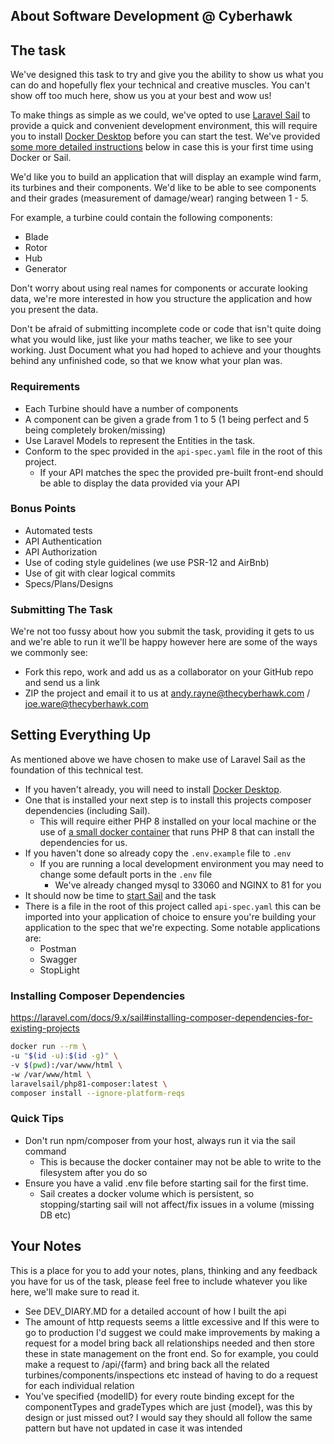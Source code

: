 ## About Software Development @ Cyberhawk


## The task
We've designed this task to try and give you the ability to show us what you can do and hopefully flex your technical and creative muscles. You can't show off too much here, show us you at your best and wow us!

To make things as simple as we could, we've opted to use [Laravel Sail](https://laravel.com/docs/8.x/sail) to provide a quick and convenient development environment, this will require you to install
[Docker Desktop](https://www.docker.com/products/docker-desktop) before you can start the test. We've provided [some more detailed instructions](#setting-everything-up) below in case this is your first time using Docker or Sail.

We'd like you to build an application that will display an example wind farm, its turbines and their components.
We'd like to be able to see components and their grades (measurement of damage/wear) ranging between 1 - 5.

For example, a turbine could contain the following components:
- Blade
- Rotor
- Hub
- Generator

Don't worry about using real names for components or accurate looking data, we're more interested in how you structure the application and how you present the data.

Don't be afraid of submitting incomplete code or code that isn't quite doing what you would like, just like your maths teacher, we like to see your working.
Just Document what you had hoped to achieve and your thoughts behind any unfinished code, so that we know what your plan was.

### Requirements
- Each Turbine should have a number of components
- A component can be given a grade from 1 to 5 (1 being perfect and 5 being completely broken/missing)
- Use Laravel Models to represent the Entities in the task.
- Conform to the spec provided in the `api-spec.yaml` file in the root of this project.
    - If your API matches the spec the provided pre-built front-end should be able to display the data provided via your API

### Bonus Points
- Automated tests
- API Authentication
- API Authorization
- Use of coding style guidelines (we use PSR-12 and AirBnb)
- Use of git with clear logical commits
- Specs/Plans/Designs

### Submitting The Task
We're not too fussy about how you submit the task, providing it gets to us and we're able to run it we'll be happy however here are some of the ways we commonly see:
- Fork this repo, work and add us as a collaborator on your GitHub repo and send us a link
- ZIP the project and email it to us at andy.rayne@thecyberhawk.com / joe.ware@thecyberhawk.com

## Setting Everything Up
As mentioned above we have chosen to make use of Laravel Sail as the foundation of this technical test.
- If you haven't already, you will need to install [Docker Desktop](https://www.docker.com/products/docker-desktop).
- One that is installed your next step is to install this projects composer dependencies (including Sail).
    - This will require either PHP 8 installed on your local machine or the use of [a small docker container](https://laravel.com/docs/8.x/sail#installing-composer-dependencies-for-existing-projects) that runs PHP 8 that can install the dependencies for us.
- If you haven't done so already copy the `.env.example` file to `.env`
    - If you are running a local development environment you may need to change some default ports in the `.env` file
        - We've already changed mysql to 33060 and NGINX to 81 for you
- It should now be time to [start Sail](https://laravel.com/docs/8.x/sail#starting-and-stopping-sail) and the task
- There is a file in the root of this project called `api-spec.yaml` this can be imported into your application of choice to ensure you're building your application to the spec that we're expecting. Some notable applications are:
  - Postman
  - Swagger
  - StopLight


### Installing Composer Dependencies
https://laravel.com/docs/9.x/sail#installing-composer-dependencies-for-existing-projects
```bash
docker run --rm \
-u "$(id -u):$(id -g)" \
-v $(pwd):/var/www/html \
-w /var/www/html \
laravelsail/php81-composer:latest \
composer install --ignore-platform-reqs
```

### Quick Tips
- Don't run npm/composer from your host, always run it via the sail command
  - This is because the docker container may not be able to write to the filesystem after you do so
- Ensure you have a valid .env file before starting sail for the first time.
  - Sail creates a docker volume which is persistent, so stopping/starting sail will not affect/fix issues in a volume (missing DB etc)

## Your Notes
This is a place for you to add your notes, plans, thinking and any feedback you have for us of the task, please feel free to include whatever you like here, we'll make sure to read it. 

- See DEV_DIARY.MD for a detailed account of how I built the api
- The amount of http requests seems a little excessive and If this were to go to production I'd suggest we could make improvements by making a request for a model bring back all relationships needed and then store these in state management on the front end. So for example, you could make a request to /api/{farm} and bring back all the related turbines/components/inspections etc instead of having to do a request for each individual relation  
- You've specified {modelID} for every route binding except for the componentTypes and gradeTypes which are just {model}, was this by design or just missed out? I would say they should all follow the same pattern but have not updated in case it was intended